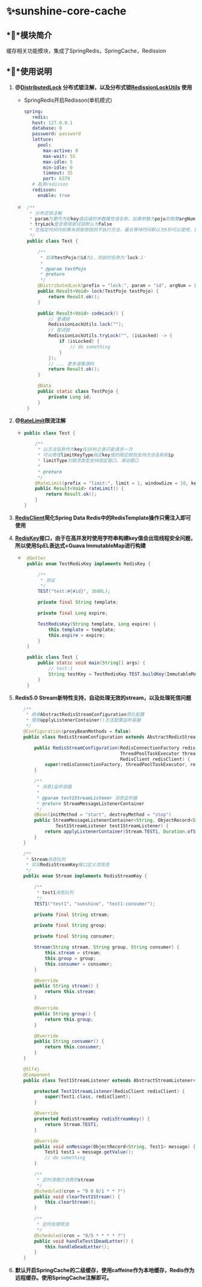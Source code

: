 # ✨sunshine-core-cache

## *💎*模块简介

缓存相关功能模块，集成了SpringRedis，SpringCache，Redission

## *💫*使用说明

1. **@[DistributedLock](src%2Fmain%2Fjava%2Forg%2Fsunshine%2Fcore%2Fcache%2Fannotation%2FDistributedLock.java)
   分布式锁注解，以及分布式锁[RedissionLockUtils](src%2Fmain%2Fjava%2Forg%2Fsunshine%2Fcore%2Fcache%2Fredission%2Futil%2FRedissionLockUtils.java)
   使用**
   
    - SpringRedis开启Redisson(单机模式)
      ```yaml
      spring:
         redis:
         host: 127.0.0.1
         database: 0
         password: password
         lettuce:
           pool:
             max-active: 8
             max-wait: 5S
             max-idle: 5
             min-idle: 0
             timeout: 3S
             port: 6379
         # 启用redisson
         redisson:
           enable: true
      ```
    - ```java
       /**
        * 分布式锁注解
        * param为要作为锁key值后缀的参数属性值名称，如果参数为pojo则取第argNum下的属性名称为couponId参数值（默认为第一个）
        * tryLock是否使用尝试锁默认为false
        * 在指定时间内如果未获取倒锁则不执行方法，最长等待时间默认为5秒可以使用，锁释放时间默认为10秒
        */
       public class Test {
      
           /**
            * 如果testPojo的id为1，则锁的名称为'lock:1'
            *
            * @param testPojo
            * @return
            */
           @DistributedLock(prefix = "lock:", param = "id", argNum = 1, tryLock = true)
           public Result<Void> lock(TestPojo testPojo) {
               return Result.ok();
           }
      
           public Result<Void> codeLock() {
               // 普通锁
               RedissionLockUtils.lock("");
               // 尝试锁
               RedissionLockUtils.tryLock("", (isLocked) -> {
                   if (isLocked) {
                       // do something
                   }
               });
               // ... 更多请看源码
               return Result.ok();
           }
      
           @Data
           public static class TestPojo {
               private Long id;
           }
       }
      ```
   
2. **@[RateLimit](src%2Fmain%2Fjava%2Forg%2Fsunshine%2Fcore%2Fcache%2Fannotation%2FRateLimit.java)限流注解**
   - ```java
     public class Test {
     
         /**
          * 以方法名称作为key在10秒之类只能请求一次
          * 可以修改limitKeyType指定key值的限定规则支持方法名称和ip
          * limitType为限流类型支持固定窗口、滑动窗口
          *
          * @return
          */
         @RateLimit(prefix = "limit:", limit = 1, windowSize = 10, keyType = RateLimit.RateLimitKeyType.METHOD, type = RateLimit.RateLimitType.FIXED_WINDOW)
         public Result<Void> rateLimit() {
             return Result.ok();
         }
     }
     ```

3. **[RedisClient](src%2Fmain%2Fjava%2Forg%2Fsunshine%2Fcore%2Fcache%2FRedisClient.java)简化Spring Data Redis中的RedisTemplate操作只需注入即可使用**

4. **[RedisKey](src%2Fmain%2Fjava%2Forg%2Fsunshine%2Fcore%2Fcache%2FRedisKey.java)接口，由于在高并发时使用字符串构建key值会出现线程安全问题，所以使用SpEL表达式+Guava ImmutableMap进行构建**

   - ```java
      @Getter
      public enum TestRedisKey implements RedisKey {
     
          /**
           * 测试
           */
          TEST("test:#{#id}", 3600L);
     
          private final String template;
     
          private final Long expire;
     
          TestRedisKey(String template, Long expire) {
              this.template = template;
              this.expire = expire;
          }
      }
     
      public class Test {
          public static void main(String[] args) {
              // test:1
              String testKey = TestRedisKey.TEST.buildKey(ImmutableMap.<String, String>builder().put("id", "1").build());
          }
      }
     ```

5. **Redis5.0 Stream新特性支持，自动处理无效的stream，以及处理死信问题**

   ```java
      /**
       * 继承AbstractRedisStreamConfiguration简化配置
       * 使用applyListenerContainer()方法配置监听容器
       */
      @Configuration(proxyBeanMethods = false)
      public class RedisStreamConfiguration extends AbstractRedisStreamConfiguration {
   
          public RedisStreamConfiguration(RedisConnectionFactory redisConnectionFactory,
                                          ThreadPoolTaskExecutor threadPoolTaskExecutor,
                                          RedisClient redisClient) {
              super(redisConnectionFactory, threadPoolTaskExecutor, redisClient);
          }
   
          /**
           * 消息1监听容器
           *
           * @param test1StreamListener 消息监听器
           * @return StreamMessageListenerContainer
           */
          @Bean(initMethod = "start", destroyMethod = "stop")
          public StreamMessageListenerContainer<String, ObjectRecord<String, OrderMessage>> orderExpiredConsumerListener(
                  Test1StreamListener test1StreamListener) {
              return applyListenerContainer(Stream.TEST1, Duration.ofSeconds(1L), 10, Test1.class, test1StreamListener);
          }
      }
   
      /**
       * Stream消息队列
       * 实现RedisStreamKey接口定义流信息
       */
      public enum Stream implements RedisStreamKey {
   
          /**
           * test1消息队列
           */
          TEST1("test1", "sunshine", "test1-consumer");
   
          private final String stream;
   
          private final String group;
   
          private final String consumer;
   
          Stream(String stream, String group, String consumer) {
              this.stream = stream;
              this.group = group;
              this.consumer = consumer;
          }
   
          @Override
          public String stream() {
              return this.stream;
          }
   
          @Override
          public String group() {
              return this.group;
          }
   
          @Override
          public String consumer() {
              return this.consumer;
          }
      }
   
      @Slf4j
      @Component
      public class Test1StreamListener extends AbstractStreamListener<Test1> {
   
          protected Test1StreamListener(RedisClient redisClient) {
              super(Test1.class, redisClient);
          }
   
          @Override
          protected RedisStreamKey redisStreamKey() {
              return Stream.TEST1;
          }
   
          @Override
          public void onMessage(ObjectRecord<String, Test1> message) {
              Test1 test1 = message.getValue();
              // do something
          }
   
          /**
           * 定时清理已消费的stream
           */
          @Scheduled(cron = "0 0 0/1 * * ?")
          public void clearTest1Stream() {
              this.clearStream();
          }
   
          /**
           * 定时处理死信
           */
          @Scheduled(cron = "0/5 * * * * ?")
          public void handleTest1DeadLetter() {
              this.handleDeadLetter();
          }
      }
   ```

6. **默认开启SpringCache的二级缓存，使用caffeine作为本地缓存，Redis作为远程缓存。使用SpringCache注解即可。**